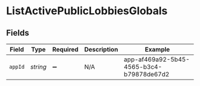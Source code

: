 # ListActivePublicLobbiesGlobals


## Fields

| Field                                    | Type                                     | Required                                 | Description                              | Example                                  |
| ---------------------------------------- | ---------------------------------------- | ---------------------------------------- | ---------------------------------------- | ---------------------------------------- |
| `appId`                                  | *string*                                 | :heavy_minus_sign:                       | N/A                                      | app-af469a92-5b45-4565-b3c4-b79878de67d2 |